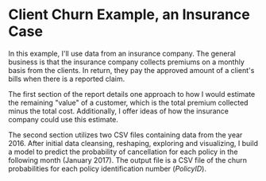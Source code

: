 # Client Churn Example, an Insurance Case

In this example, I'll use data from an insurance company.  The general business is that the insurance company collects premiums on a monthly basis from the clients.  In return, they pay the approved amount of a client's bills when there is a reported claim.  
  
The first section of the report details one approach to how I would estimate the remaining "value" of a customer, which is the total premium collected minus the total cost.  Additionally, I offer ideas of how the insurance company could use this estimate.  
  
The second section utilizes two CSV files containing data from the year 2016.  After initial data cleansing, reshaping, exploring and visualizing, I build a model to predict the probability of cancellation for each policy in the following month (January 2017).  The output file is a CSV file of the churn probabilities for each policy identification number (*PolicyID*).


